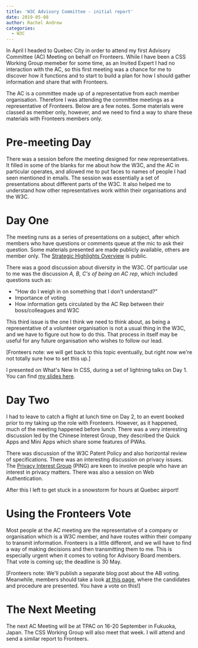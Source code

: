 ```yaml
---
title: 'W3C Advisory Committee - initial report'
date: 2019-05-08
author: Rachel Andrew
categories:
  - W3C
---
```


In April I headed to Quebec City in order to attend my first Advisory Committee (AC) Meeting on behalf on Fronteers. While I have been a CSS Working Group memeber for some time, as an Invited Expert I had no interaction with the AC, so this first meeting was a chance for me to discover how it functions and to start to build a plan for how I should gather information and share that with Fronteers.

The AC is a committee made up of a representative from each member organisation. Therefore I was attending the committee meetings as a representative of Fronteers. Below are a few notes. Some materials were classed as member only, however, and we need to find a way to share these materials with Fronteers members only.

# Pre-meeting Day

There was a session before the meeting designed for new representatives. It filled in some of the blanks for me about how the W3C, and the AC in particular operates, and allowed me to put faces to names of people I had seen mentioned in emails. The session was essentially a set of presentations about different parts of the W3C. It also helped me to understand how other representatives work within their organisations and the W3C.

# Day One

The meeting runs as a series of presentations on a subject, after which members who have questions or comments queue at the mic to ask their question. Some materials presented are made publicly available, others are member only. The [Strategic Highlights Overview](https://www.w3.org/2019/04/w3c-highlights/Overview.html) is public.

There was a good discussion about diversity in the W3C. Of particular use to me was the discussion _A, B, C's of being an AC rep_, which included questions such as:

- "How do I weigh in on something that I don't understand?"
- Importance of voting
- How information gets circulated by the AC Rep between their boss/colleagues and W3C

This third issue is the one I think we need to think about, as being a representative of a volunteer organisation is not a usual thing in the W3C, and we have to figure out how to do this. That process in itself may be useful for any future organisation who wishes to follow our lead.

[Fronteers note: we will get back to this topic eventually, but right now we're not totally sure how to set this up.]

I presented on What's New In CSS, during a set of lightning talks on Day 1. You can find [my slides here](https://noti.st/rachelandrew/Kr6L2U/whats-new-in-css).

# Day Two

I had to leave to catch a flight at lunch time on Day 2, to an event booked prior to my taking up the role with Fronteers. However, as it happened, much of the meeting happened before lunch. There was a very interesting discussion led by the Chinese Interest Group, they described the Quick Apps and Mini Apps which share some features of PWAs.

There was discussion of the W3C Patent Policy and also horizontal review of specifications. There was an interesting discussion on privacy issues. The [Privacy Interest Group](https://www.w3.org/Privacy/) (PING) are keen to involve people who have an interest in privacy matters. There was also a session on Web Authentication.

After this I left to get stuck in a snowstorm for hours at Quebec airport!

# Using the Fronteers Vote

Most people at the AC meeting are the representative of a company or organisation which is a W3C member, and have routes within their company to transmit information. Fronteers is a little different, and we will have to find a way of making decisions and then transmitting them to me. This is especially urgent when it comes to voting for Advisory Board members. That vote is coming up; the deadline is 30 May.

[Fronteers note: We'll publish a separate blog post about the AB voting. Meanwhile, members should take a look [at this page](https://www.w3.org/2019/05/02-ab-nominations), where the candidates and procedure are presented. You have a vote on this!]

# The Next Meeting

The next AC Meeting will be at TPAC on 16-20 September in Fukuoka, Japan. The CSS Working Group will also meet that week. I will attend and send a similar report to Fronteers.
